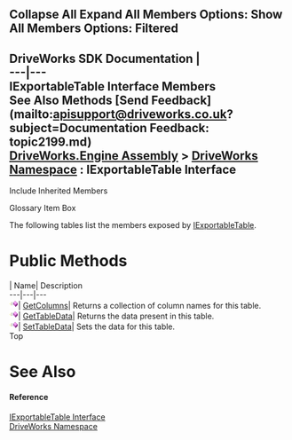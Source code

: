 Collapse All Expand All Members Options: Show All  Members Options: Filtered   
---  
DriveWorks SDK Documentation  |   
---|---  
IExportableTable Interface Members   
See Also Methods [Send Feedback](mailto:apisupport@driveworks.co.uk?subject=Documentation Feedback: topic2199.md)  
[DriveWorks.Engine Assembly](topic2156.md) > [DriveWorks Namespace](topic2159.md) : IExportableTable Interface  
---  
  
Include Inherited Members    


Glossary Item Box

The following tables list the members exposed by [IExportableTable](topic2199.md).

# Public Methods

| Name| Description  
---|---|---  
![ Method](dotnetimages/Method.gif)| [GetColumns](topic2204.md)| Returns a collection of column names for this table.   
![ Method](dotnetimages/Method.gif)| [GetTableData](topic2205.md)| Returns the data present in this table.   
![ Method](dotnetimages/Method.gif)| [SetTableData](topic2206.md)| Sets the data for this table.   
Top

# See Also

#### Reference

[IExportableTable Interface](topic2199.md)   
[DriveWorks Namespace](topic2159.md)


